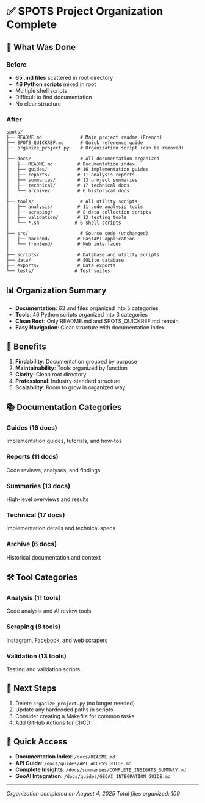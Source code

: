 # ✅ SPOTS Project Organization Complete

## 🧹 What Was Done

### Before
- **65 .md files** scattered in root directory
- **46 Python scripts** mixed in root
- Multiple shell scripts
- Difficult to find documentation
- No clear structure

### After
```
spots/
├── README.md              # Main project readme (French)
├── SPOTS_QUICKREF.md      # Quick reference guide
├── organize_project.py    # Organization script (can be removed)
│
├── docs/                  # All documentation organized
│   ├── README.md         # Documentation index
│   ├── guides/           # 16 implementation guides
│   ├── reports/          # 11 analysis reports
│   ├── summaries/        # 13 project summaries
│   ├── technical/        # 17 technical docs
│   └── archive/          # 6 historical docs
│
├── tools/                 # All utility scripts
│   ├── analysis/         # 11 code analysis tools
│   ├── scraping/         # 8 data collection scripts
│   ├── validation/       # 13 testing tools
│   └── *.sh             # 6 shell scripts
│
├── src/                   # Source code (unchanged)
│   ├── backend/          # FastAPI application
│   └── frontend/         # Web interfaces
│
├── scripts/              # Database and utility scripts
├── data/                 # SQLite database
├── exports/              # Data exports
└── tests/               # Test suites
```

## 📊 Organization Summary

- **Documentation**: 63 .md files organized into 5 categories
- **Tools**: 46 Python scripts organized into 3 categories
- **Clean Root**: Only README.md and SPOTS_QUICKREF.md remain
- **Easy Navigation**: Clear structure with documentation index

## 🎯 Benefits

1. **Findability**: Documentation grouped by purpose
2. **Maintainability**: Tools organized by function
3. **Clarity**: Clean root directory
4. **Professional**: Industry-standard structure
5. **Scalability**: Room to grow in organized way

## 📚 Documentation Categories

### Guides (16 docs)
Implementation guides, tutorials, and how-tos

### Reports (11 docs)
Code reviews, analyses, and findings

### Summaries (13 docs)
High-level overviews and results

### Technical (17 docs)
Implementation details and technical specs

### Archive (6 docs)
Historical documentation and context

## 🛠️ Tool Categories

### Analysis (11 tools)
Code analysis and AI review tools

### Scraping (8 tools)
Instagram, Facebook, and web scrapers

### Validation (13 tools)
Testing and validation scripts

## 🚀 Next Steps

1. Delete `organize_project.py` (no longer needed)
2. Update any hardcoded paths in scripts
3. Consider creating a Makefile for common tasks
4. Add GitHub Actions for CI/CD

## 📝 Quick Access

- **Documentation Index**: `/docs/README.md`
- **API Guide**: `/docs/guides/API_ACCESS_GUIDE.md`
- **Complete Insights**: `/docs/summaries/COMPLETE_INSIGHTS_SUMMARY.md`
- **GeoAI Integration**: `/docs/guides/GEOAI_INTEGRATION_GUIDE.md`

---

*Organization completed on August 4, 2025*
*Total files organized: 109*